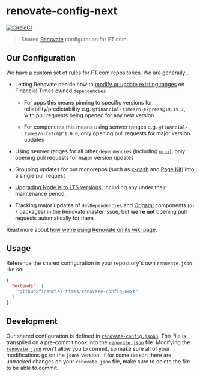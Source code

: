# renovate-config-next

[![CircleCI](https://circleci.com/gh/Financial-Times/renovate-config-next.svg?style=svg)](https://circleci.com/gh/Financial-Times/renovate-config-next)

> Shared [Renovate](https://renovatebot.com/) configuration for FT.com.
## Our Configuration

We have a custom set of rules for FT.com repositories. We are generally...

* Letting Renovate decide how to [modify or update existing ranges](https://renovatebot.com/docs/configuration-options/#rangestrategy) on Financial Times owned `dependencies`

  * For apps this means pinning to specific versions for reliability/predictability e.g. `@financial-times/n-express@19.19.1`, with pull requests being opened for any new version

  * For components this means using semver ranges e.g. `@financial-times/n-fetch@^1.0.0`, only opening pull requests for major version updates

* Using semver ranges for all other `dependencies` (including [`n-ui`](https://github.com/Financial-Times/n-ui)), only opening pull requests for major version updates

* Grouping updates for our monorepos (such as [x-dash](https://github.com/Financial-Times/x-dash) and [Page Kit](https://github.com/Financial-Times/dotcom-page-kit)) into a single pull request

* [Upgrading Node.js to LTS versions](https://renovatebot.com/docs/node/#configuring-support-policy), including any under their maintenance period.

* Tracking major updates of `devDependencies` and [Origami](https://registry.origami.ft.com/components) components (`o-*` packages) in the Renovate master issue, but **we're not** opening pull requests automatically for them

Read more about [how we're using Renovate on its wiki page](https://github.com/Financial-Times/next/wiki/Renovate).

## Usage

Reference the shared configuration in your repository's own `renovate.json` like so:

```json
{
  "extends": [
    "github>financial-times/renovate-config-next"
  ]
}
```

## Development

Our shared configuration is defined in [`renovate-config.json5`](renovate-config.json5). This file is transpiled on a pre-commit hook into the [`renovate.json`](renovate.json) file. Modifying the [`renovate.json`](renovate.json) won't allow you to commit, so make sure all of your modifications go on the `json5` version. If for some reason there are untracked changes on your `renovate.json` file, make sure to delete the file to be able to commit.
